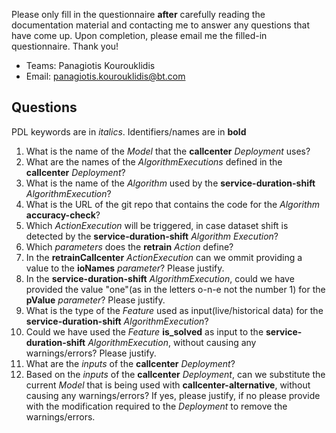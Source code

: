 Please only fill in the questionnaire **after** carefully reading the documentation material and contacting me to answer any questions that have come up. Upon completion, please email me the filled-in questionnaire. Thank you!

- Teams: Panagiotis Kourouklidis
- Email: [panagiotis.kourouklidis@bt.com](mailto:panagiotis.kourouklidis@bt.com)

## Questions

PDL keywords are in _italics_. Identifiers/names are in **bold**

1. What is the name of the _Model_ that the **callcenter** _Deployment_ uses?
1. What are the names of the _AlgorithmExecutions_ defined in the **callcenter** _Deployment_?
1. What is the name of the _Algorithm_ used by the **service-duration-shift** _AlgorithmExecution_?
1. What is the URL of the git repo that contains the code for the _Algorithm_ **accuracy-check**?
1. Which _ActionExecution_ will be triggered, in case dataset shift is detected by the **service-duration-shift** _Algorithm Execution_?
1. Which _parameters_ does the **retrain** _Action_ define?
1. In the **retrainCallcenter** _ActionExecution_ can we ommit providing a value to the **ioNames** _parameter_? Please justify.
1. In the **service-duration-shift** _AlgorithmExecution_, could we have provided the value "one"(as in the letters o-n-e not the number 1) for the **pValue** _parameter_? Please justify.
1. What is the type of the _Feature_ used as input(live/historical data) for the **service-duration-shift** _AlgorithmExecution_?
1. Could we have used the _Feature_ **is_solved** as input to the **service-duration-shift** _AlgorithmExecution_, without causing any warnings/errors? Please justify.
1. What are the _inputs_ of the **callcenter** _Deployment_?
1. Based on the _inputs_ of the **callcenter** _Deployment_, can we substitute the current _Model_ that is being used with **callcenter-alternative**, without causing any warnings/errors? If yes, please justify, if no please provide with the modification required to the _Deployment_ to remove the warnings/errors. 